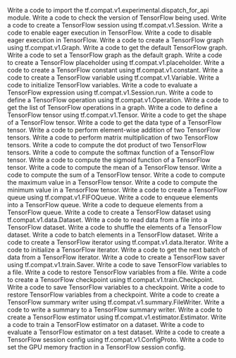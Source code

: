 Write a code to import the tf.compat.v1.experimental.dispatch_for_api module.
Write a code to check the version of TensorFlow being used.
Write a code to create a TensorFlow session using tf.compat.v1.Session.
Write a code to enable eager execution in TensorFlow.
Write a code to disable eager execution in TensorFlow.
Write a code to create a TensorFlow graph using tf.compat.v1.Graph.
Write a code to get the default TensorFlow graph.
Write a code to set a TensorFlow graph as the default graph.
Write a code to create a TensorFlow placeholder using tf.compat.v1.placeholder.
Write a code to create a TensorFlow constant using tf.compat.v1.constant.
Write a code to create a TensorFlow variable using tf.compat.v1.Variable.
Write a code to initialize TensorFlow variables.
Write a code to evaluate a TensorFlow expression using tf.compat.v1.Session.run.
Write a code to define a TensorFlow operation using tf.compat.v1.Operation.
Write a code to get the list of TensorFlow operations in a graph.
Write a code to define a TensorFlow tensor using tf.compat.v1.Tensor.
Write a code to get the shape of a TensorFlow tensor.
Write a code to get the data type of a TensorFlow tensor.
Write a code to perform element-wise addition of two TensorFlow tensors.
Write a code to perform matrix multiplication of two TensorFlow tensors.
Write a code to compute the dot product of two TensorFlow tensors.
Write a code to compute the softmax function of a TensorFlow tensor.
Write a code to compute the sigmoid function of a TensorFlow tensor.
Write a code to compute the mean of a TensorFlow tensor.
Write a code to compute the sum of a TensorFlow tensor.
Write a code to compute the maximum value in a TensorFlow tensor.
Write a code to compute the minimum value in a TensorFlow tensor.
Write a code to create a TensorFlow queue using tf.compat.v1.FIFOQueue.
Write a code to enqueue elements into a TensorFlow queue.
Write a code to dequeue elements from a TensorFlow queue.
Write a code to create a TensorFlow dataset using tf.compat.v1.data.Dataset.
Write a code to read data from a file into a TensorFlow dataset.
Write a code to shuffle the elements of a TensorFlow dataset.
Write a code to batch elements in a TensorFlow dataset.
Write a code to create a TensorFlow iterator using tf.compat.v1.data.Iterator.
Write a code to initialize a TensorFlow iterator.
Write a code to get the next batch of data from a TensorFlow iterator.
Write a code to create a TensorFlow saver using tf.compat.v1.train.Saver.
Write a code to save TensorFlow variables to a file.
Write a code to restore TensorFlow variables from a file.
Write a code to create a TensorFlow checkpoint using tf.compat.v1.train.Checkpoint.
Write a code to save TensorFlow variables to a checkpoint.
Write a code to restore TensorFlow variables from a checkpoint.
Write a code to create a TensorFlow summary writer using tf.compat.v1.summary.FileWriter.
Write a code to write a summary to a TensorFlow summary writer.
Write a code to create a TensorFlow estimator using tf.compat.v1.estimator.Estimator.
Write a code to train a TensorFlow estimator on a dataset.
Write a code to evaluate a TensorFlow estimator on a test dataset.
Write a code to create a TensorFlow session config using tf.compat.v1.ConfigProto.
Write a code to set the GPU memory fraction in a TensorFlow session config.



